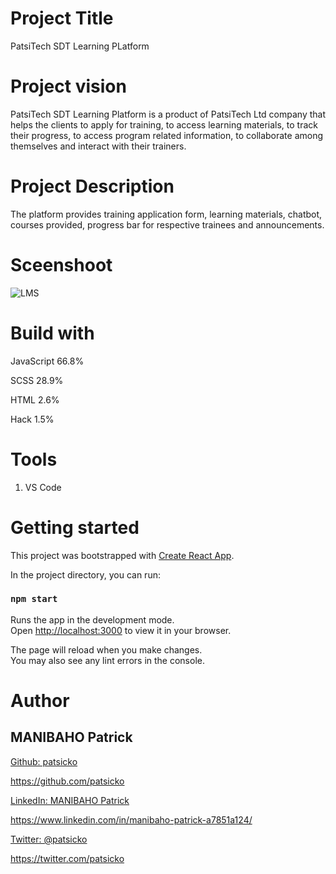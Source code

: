 
# Project Title
PatsiTech SDT Learning PLatform
# Project vision
PatsiTech SDT  Learning Platform is a product of PatsiTech Ltd company that helps the clients to apply for training, to access learning materials, to track their progress, to access program related information, to collaborate among themselves and interact with their trainers. 

# Project Description
The platform provides training application form,  learning materials, chatbot, courses provided, progress bar for respective trainees and announcements.
# Sceenshoot

![LMS](https://user-images.githubusercontent.com/63926982/191151659-a2f8d573-3b7f-45c8-9bd6-8d8bced0d4bf.png)

# Build with

JavaScript
66.8%
 
SCSS
28.9%
 
HTML
2.6%
 
Hack
1.5%

# Tools
1. VS Code
 
 # Getting started
 
This project was bootstrapped with [Create React App](https://github.com/facebook/create-react-app).

In the project directory, you can run:

### `npm start`

Runs the app in the development mode.\
Open [http://localhost:3000](http://localhost:3000) to view it in your browser.

The page will reload when you make changes.\
You may also see any lint errors in the console.

# Author
## MANIBAHO Patrick
[Github: patsicko](https://github.com/patsicko) 

<https://github.com/patsicko>

[LinkedIn: MANIBAHO Patrick](https://www.linkedin.com/in/manibaho-patrick-a7851a124/)

<https://www.linkedin.com/in/manibaho-patrick-a7851a124/>

[Twitter: @patsicko](https://twitter.com/patsicko)

<https://twitter.com/patsicko>


